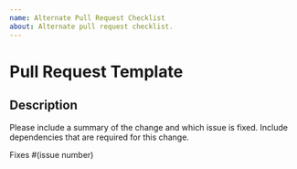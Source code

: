 ```yaml
---
name: Alternate Pull Request Checklist
about: Alternate pull request checklist.
---
```


# Pull Request Template

## Description
Please include a summary of the change and which issue is fixed.  Include dependencies that are required for this change.

Fixes #(issue number)